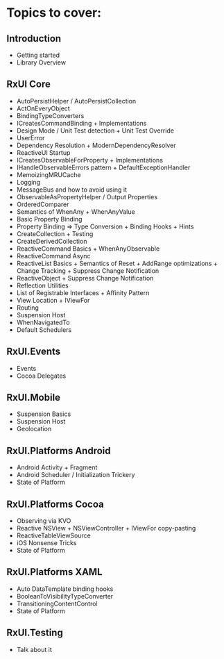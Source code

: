 # Topics to cover:

## Introduction

* Getting started
* Library Overview

## RxUI Core
* AutoPersistHelper / AutoPersistCollection
* ActOnEveryObject
* BindingTypeConverters
* ICreatesCommandBinding + Implementations
* Design Mode / Unit Test detection + Unit Test Override
* UserError
* Dependency Resolution + ModernDependencyResolver
* ReactiveUI Startup
* ICreatesObservableForProperty + Implementations
* IHandleObservableErrors pattern + DefaultExceptionHandler
* MemoizingMRUCache
* Logging
* MessageBus and how to avoid using it
* ObservableAsPropertyHelper / Output Properties
* OrderedComparer
* Semantics of WhenAny + WhenAnyValue
* Basic Property Binding 
* Property Binding => Type Conversion + Binding Hooks + Hints
* CreateCollection + Testing
* CreateDerivedCollection
* ReactiveCommand Basics + WhenAnyObservable
* ReactiveCommand Async
* ReactiveList Basics + Semantics of Reset + AddRange optimizations + 
  Change Tracking + Suppress Change Notification
* ReactiveObject + Suppress Change Notification
* Reflection Utilities
* List of Registrable Interfaces + Affinity Pattern
* View Location + IViewFor
* Routing
* Suspension Host
* WhenNavigatedTo
* Default Schedulers 

## RxUI.Events
* Events
* Cocoa Delegates

## RxUI.Mobile
* Suspension Basics
* Suspension Host
* Geolocation

## RxUI.Platforms Android
* Android Activity + Fragment
* Android Scheduler / Initialization Trickery
* State of Platform

## RxUI.Platforms Cocoa
* Observing via KVO
* Reactive NSView + NSViewController + IViewFor copy-pasting
* ReactiveTableViewSource
* iOS Nonsense Tricks
* State of Platform

## RxUI.Platforms XAML
* Auto DataTemplate binding hooks
* BooleanToVisibilityTypeConverter
* TransitioningContentControl
* State of Platform

## RxUI.Testing
* Talk about it
